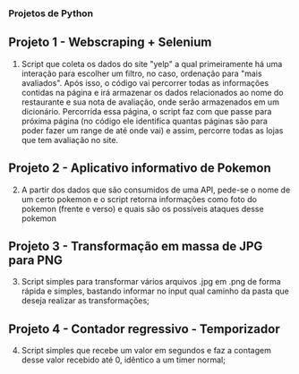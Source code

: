 ### Projetos de Python

## Projeto 1 - Webscraping + Selenium

1. Script que coleta os dados do site "yelp" a qual primeiramente há uma interação para escolher um filtro, no caso, ordenação para "mais avaliados". Após isso, o código vai percorrer todas as informações contidas na página e irá armazenar os dados relacionados ao nome do restaurante e sua nota de avaliação, onde serão armazenados em um dicionário. Percorrida essa página, o script faz com que passe para próxima página (no código ele identifica quantas páginas são para poder fazer um range de até onde vai) e assim, percorre todas as lojas que tem avaliação no site.

## Projeto 2 - Aplicativo informativo de Pokemon

2. A partir dos dados que são consumidos de uma API, pede-se o nome de um certo pokemon e o script retorna informações como foto do pokemon (frente e verso) e quais são os possíveis ataques desse pokemon

## Projeto 3 - Transformação em massa de JPG para PNG

3. Script simples para transformar vários arquivos .jpg em .png de forma rápida e simples, bastando informar no input qual caminho da pasta que deseja realizar as transformações;

## Projeto 4 - Contador regressivo - Temporizador

4. Script simples que recebe um valor em segundos e faz a contagem desse valor recebido até 0, idêntico a um timer normal;




